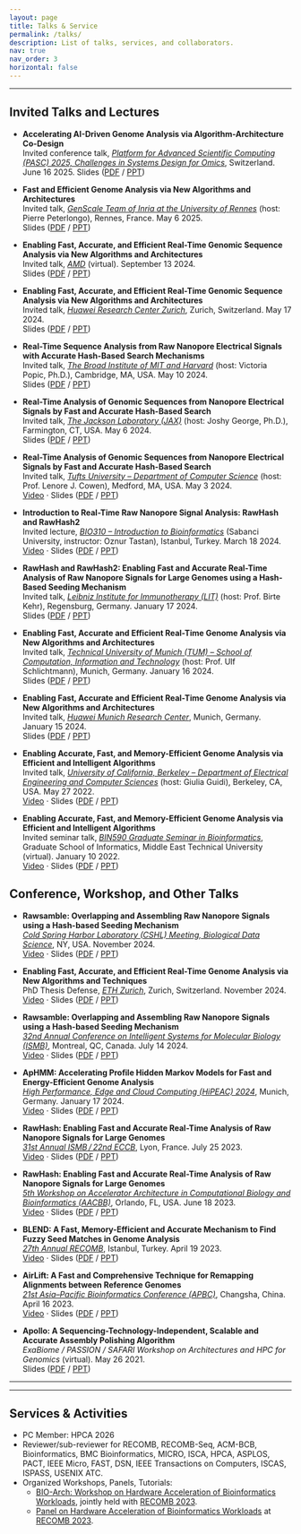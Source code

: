 ```yaml
---
layout: page
title: Talks & Service
permalink: /talks/
description: List of talks, services, and collaborators.
nav: true
nav_order: 3
horizontal: false
---
```


___

## Invited Talks and Lectures

- **Accelerating AI-Driven Genome Analysis via Algorithm-Architecture Co-Design**  
   Invited conference talk, *[Platform for Advanced Scientific Computing (PASC) 2025, Challenges in Systems Design for Omics](https://pasc25.pasc-conference.org/)*, Switzerland. June 16 2025.
   Slides ([PDF](https://storm.cs.umd.edu/pub/firtina-2025_06-pasc25-accelerating_ai_in_genome_analysis.pdf) / [PPT](https://storm.cs.umd.edu/pub/firtina-2025_06-pasc25-accelerating_ai_in_genome_analysis.pptx))

- **Fast and Efficient Genome Analysis via New Algorithms and Architectures**  
   Invited talk, *[GenScale Team of Inria at the University of Rennes](https://team.inria.fr/genscale/)* (host: Pierre Peterlongo), Rennes, France. May 6 2025.  
   Slides ([PDF](https://storm.cs.umd.edu/pub/firtina-2025_05-inria-fast_efficient_genome_analysis.pdf) / [PPT](https://storm.cs.umd.edu/pub/firtina-2025_05-inria-fast_efficient_genome_analysis.pptx))

- **Enabling Fast, Accurate, and Efficient Real-Time Genomic Sequence Analysis via New Algorithms and Architectures**  
   Invited talk, *[AMD](https://www.amd.com/en/corporate/research/about.html)* (virtual). September 13 2024.  
   Slides ([PDF](https://storm.cs.umd.edu/pub/firtina-2024_09-amd-accelerating_real-time_genome_analysis.pdf) / [PPT](https://storm.cs.umd.edu/pub/firtina-2024_09-amd-accelerating_real-time_genome_analysis.pptx))

- **Enabling Fast, Accurate, and Efficient Real-Time Genomic Sequence Analysis via New Algorithms and Architectures**  
   Invited talk, *[Huawei Research Center Zurich](https://www.huawei.com/)*, Zurich, Switzerland. May 17 2024.  
   Slides ([PDF](https://storm.cs.umd.edu/pub/firtina-2024_05-huawei_zurich-accelerating_real-time_genome_analysis.pdf) / [PPT](https://storm.cs.umd.edu/pub/firtina-2024_05-huawei_zurich-accelerating_real-time_genome_analysis.pptx))

- **Real-Time Sequence Analysis from Raw Nanopore Electrical Signals with Accurate Hash-Based Search Mechanisms**  
   Invited talk, *[The Broad Institute of MIT and Harvard](https://www.broadinstitute.org/bios/victoria-popic)* (host: Victoria Popic, Ph.D.), Cambridge, MA, USA. May 10 2024.  
   Slides ([PDF](https://storm.cs.umd.edu/pub/firtina-2024_05-broad-real-time_and_fuzzy_genome_analysis.pdf) / [PPT](https://storm.cs.umd.edu/pub/firtina-2024_05-broad-real-time_and_fuzzy_genome_analysis.pptx))

- **Real-Time Analysis of Genomic Sequences from Nanopore Electrical Signals by Fast and Accurate Hash-Based Search**  
   Invited talk, *[The Jackson Laboratory (JAX)](https://www.jax.org/people/joshy-george)* (host: Joshy George, Ph.D.), Farmington, CT, USA. May 6 2024.  
   Slides ([PDF](https://storm.cs.umd.edu/pub/firtina-2024_05-jax-real-time_genome_analysis.pdf) / [PPT](https://storm.cs.umd.edu/pub/firtina-2024_05-jax-real-time_genome_analysis.pptx))

- **Real-Time Analysis of Genomic Sequences from Nanopore Electrical Signals by Fast and Accurate Hash-Based Search**  
   Invited talk, *[Tufts University – Department of Computer Science](https://facultyprofiles.tufts.edu/lenore-cowen)* (host: Prof. Lenore J. Cowen), Medford, MA, USA. May 3 2024.  
   [Video](https://www.youtube.com/watch?v=NXuNuWDUPyY) · Slides ([PDF](https://storm.cs.umd.edu/pub/firtina-2024_05-tufts-real-time_genome_analysis.pdf) / [PPT](https://storm.cs.umd.edu/pub/firtina-2024_05-tufts-real-time_genome_analysis.pptx))

- **Introduction to Real-Time Raw Nanopore Signal Analysis: RawHash and RawHash2**  
   Invited lecture, *[BIO310 – Introduction to Bioinformatics](https://people.sabanciuniv.edu/otastan/)* (Sabanci University, instructor: Oznur Tastan), Istanbul, Turkey. March 18 2024.  
   [Video](https://www.youtube.com/watch?v=8dmS37oXb5c) · Slides ([PDF](https://storm.cs.umd.edu/pub/firtina-2024_03-sabanci-real-time_genome_analysis.pdf) / [PPT](https://storm.cs.umd.edu/pub/firtina-2024_03-sabanci-real-time_genome_analysis.pptx))

- **RawHash and RawHash2: Enabling Fast and Accurate Real-Time Analysis of Raw Nanopore Signals for Large Genomes using a Hash-Based Seeding Mechanism**  
   Invited talk, *[Leibniz Institute for Immunotherapy (LIT)](https://lit.eu/our-scientists/prof-birte-kehr/)* (host: Prof. Birte Kehr), Regensburg, Germany. January 17 2024.  
   Slides ([PDF](https://storm.cs.umd.edu/pub/firtina-2024_01-lit-real-time_genome_analysis.pdf) / [PPT](https://storm.cs.umd.edu/pub/firtina-2024_01-lit-real-time_genome_analysis.pptx))

- **Enabling Fast, Accurate and Efficient Real-Time Genome Analysis via New Algorithms and Architectures**  
   Invited talk, *[Technical University of Munich (TUM) – School of Computation, Information and Technology](https://www.ce.cit.tum.de/en/eda/persons/ulf-schlichtmann/)* (host: Prof. Ulf Schlichtmann), Munich, Germany. January 16 2024.  
   Slides ([PDF](https://storm.cs.umd.edu/pub/firtina-2024_01-tum-enabling_real-time_acceleration.pdf) / [PPT](https://storm.cs.umd.edu/pub/firtina-2024_01-tum-enabling_real-time_acceleration.pptx))

- **Enabling Fast, Accurate and Efficient Real-Time Genome Analysis via New Algorithms and Architectures**  
    Invited talk, *[Huawei Munich Research Center](https://www.huawei.com/)*, Munich, Germany. January 15 2024.  
    Slides ([PDF](https://storm.cs.umd.edu/pub/firtina-2024_01-huawei-enabling_real-time_acceleration.pdf) / [PPT](https://storm.cs.umd.edu/pub/firtina-2024_01-huawei-enabling_real-time_acceleration.pptx))

- **Enabling Accurate, Fast, and Memory-Efficient Genome Analysis via Efficient and Intelligent Algorithms**  
    Invited talk, *[University of California, Berkeley – Department of Electrical Engineering and Computer Sciences](https://eecs.berkeley.edu/)* (host: Giulia Guidi), Berkeley, CA, USA. May 27 2022.  
    [Video](https://www.youtube.com/watch?v=5C3FdBXrSlg) · Slides ([PDF](https://storm.cs.umd.edu/pub/enabling_fast_efficient_genome_analysis-firtina-2022_05_27-ucb.pdf) / [PPT](https://storm.cs.umd.edu/pub/enabling_fast_efficient_genome_analysis-firtina-2022_05_27-ucb.pptx))

- **Enabling Accurate, Fast, and Memory-Efficient Genome Analysis via Efficient and Intelligent Algorithms**  
    Invited seminar talk, *[BIN590 Graduate Seminar in Bioinformatics](https://catalog.metu.edu.tr/course.php?prog=908&course_code=9080590)*, Graduate School of Informatics, Middle East Technical University (virtual). January 10 2022.  
    [Video](https://www.youtube.com/watch?v=Y4KMqvUYF-E) · Slides ([PDF](https://storm.cs.umd.edu/pub/enabling_fast_efficient_genome_analysis-firtina-2022_01_10-metu-graduateseminar.pdf) / [PPT](https://storm.cs.umd.edu/pub/enabling_fast_efficient_genome_analysis-firtina-2022_01_10-metu-graduateseminar.pptx))

## Conference, Workshop, and Other Talks

- **Rawsamble: Overlapping and Assembling Raw Nanopore Signals using a Hash-based Seeding Mechanism**  
   *[Cold Spring Harbor Laboratory (CSHL) Meeting, Biological Data Science](https://meetings.cshl.edu/abstracts.aspx?meet=DATA&year=24)*, NY, USA. November 2024.  
   [Video](https://youtu.be/D3-QytzMdMc) · Slides ([PDF](https://storm.cs.umd.edu/pub/rawsamble_firtina_cshl-biological_data_science_2024.pdf) / [PPT](https://storm.cs.umd.edu/pub/rawsamble_firtina_cshl-biological_data_science_2024.pptx))

- **Enabling Fast, Accurate, and Efficient Real-Time Genome Analysis via New Algorithms and Techniques**  
   PhD Thesis Defense, *[ETH Zurich](https://ethz.ch/en.html)*, Zurich, Switzerland. November 2024.  
   [Video](https://youtu.be/HfWgGPeYwF8) · Slides ([PDF](https://storm.cs.umd.edu/pub/firtina_eth_defense_slides.pdf) / [PPT](https://storm.cs.umd.edu/pub/firtina_eth_defense_slides.pptx))

- **Rawsamble: Overlapping and Assembling Raw Nanopore Signals using a Hash-based Seeding Mechanism**  
   *[32nd Annual Conference on Intelligent Systems for Molecular Biology (ISMB)](https://www.iscb.org/ismb2024/programme-schedule/scientific-programme/hitseq)*, Montreal, QC, Canada. July 14 2024.  
   [Video](https://youtu.be/xdNN1ddp8EQ) · Slides ([PDF](https://storm.cs.umd.edu/pub/rawsamble-firtina-2024-ismb.pdf) / [PPT](https://storm.cs.umd.edu/pub/rawsamble-firtina-2024-ismb.pptx))

- **ApHMM: Accelerating Profile Hidden Markov Models for Fast and Energy-Efficient Genome Analysis**  
   *[High Performance, Edge and Cloud Computing (HiPEAC) 2024](https://www.hipeac.net/2024/munich/)*, Munich, Germany. January 17 2024.  
   [Video](https://youtu.be/a8RFca-jXPk) · Slides ([PDF](https://storm.cs.umd.edu/pub/aphmm-firtina-2024-hipeac.pdf) / [PPT](https://storm.cs.umd.edu/pub/aphmm-firtina-2024-hipeac.pptx))

- **RawHash: Enabling Fast and Accurate Real-Time Analysis of Raw Nanopore Signals for Large Genomes**  
   *[31st Annual ISMB / 22nd ECCB](https://www.iscb.org/ismbeccb2023-programme/tracks/hitseq)*, Lyon, France. July 25 2023.  
   [Video](https://youtu.be/ti0M6TvRkTs) · Slides ([PDF](https://storm.cs.umd.edu/pub/rawhash-firtina-2023-ismbeccb.pdf) / [PPT](https://storm.cs.umd.edu/pub/rawhash-firtina-2023-ismbeccb.pptx))

- **RawHash: Enabling Fast and Accurate Real-Time Analysis of Raw Nanopore Signals for Large Genomes**  
   *[5th Workshop on Accelerator Architecture in Computational Biology and Bioinformatics (AACBB)](https://aacbb-workshop.github.io/)*, Orlando, FL, USA. June 18 2023.  
   [Video](https://youtu.be/-7_pFwriK9c) · Slides ([PDF](https://storm.cs.umd.edu/pub/rawhash-firtina-2023_06_18-aacbb.pdf) / [PPT](https://storm.cs.umd.edu/pub/rawhash-firtina-2023_06_18-aacbb.pptx))

- **BLEND: A Fast, Memory-Efficient and Accurate Mechanism to Find Fuzzy Seed Matches in Genome Analysis**  
   *[27th Annual RECOMB](http://recomb2023.bilkent.edu.tr/index.html)*, Istanbul, Turkey. April 19 2023.  
   [Video](https://youtu.be/k9NzGwaF_mE) · Slides ([PDF](https://storm.cs.umd.edu/pub/blend-firtina-2023_04_19-recomb.pdf) / [PPT](https://storm.cs.umd.edu/pub/blend-firtina-2023_04_19-recomb.pptx))

- **AirLift: A Fast and Comprehensive Technique for Remapping Alignments between Reference Genomes**  
   *[21st Asia–Pacific Bioinformatics Conference (APBC)](http://bioinformatics.csu.edu.cn/APBC2023/)*, Changsha, China. April 16 2023.  
   [Video](https://youtu.be/nJKJK15t5YM) · Slides ([PDF](https://storm.cs.umd.edu/pub/airlift-firtina-2023_04_16-apbc.pdf) / [PPT](https://storm.cs.umd.edu/pub/airlift-firtina-2023_04_16-apbc.pptx))

- **Apollo: A Sequencing-Technology-Independent, Scalable and Accurate Assembly Polishing Algorithm**  
   *ExaBiome / PASSION / SAFARI Workshop on Architectures and HPC for Genomics* (virtual). May 26 2021.  
   Slides ([PDF](https://storm.cs.umd.edu/pub/apollo-firtina-2021_05_26-workshop.pdf) / [PPT](https://storm.cs.umd.edu/pub/apollo-firtina-2021_05_26-workshop.pptx))

---

___
## Services & Activities

  * PC Member: HPCA 2026
  * Reviewer/sub-reviewer for RECOMB, RECOMB-Seq, ACM-BCB, Bioinformatics, BMC Bioinformatics, MICRO, ISCA, HPCA, ASPLOS, PACT, IEEE Micro, FAST, DSN, IEEE Transactions on Computers, ISCAS, ISPASS, USENIX ATC.
  * Organized Workshops, Panels, Tutorials:
    * [BIO-Arch: Workshop on Hardware Acceleration of Bioinformatics Workloads](https://safari.ethz.ch/recomb23-arch-workshop/), jointly held with [RECOMB 2023](http://recomb2023.bilkent.edu.tr/index.html).
    * [Panel on Hardware Acceleration of Bioinformatics Workloads](https://safari.ethz.ch/recomb23-arch-workshop/panel/) at [RECOMB 2023](http://recomb2023.bilkent.edu.tr/program.html).
  